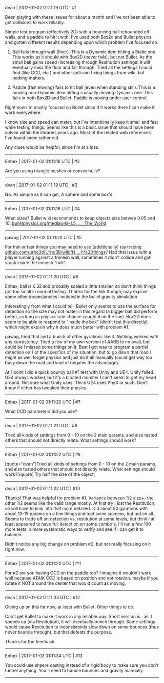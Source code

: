 dvan | 2017-01-02 01:11:19 UTC | #1

Been playing with these issues for about a month and I've not been able to get collisions to work reliably.

Simple test program (effectively 2D) with a bouncing ball rebounded off walls, and a paddle to hit it with. I've used both Box2d and Bullet physics and gotten different results depending upon which problem I've focused on.

1. Ball falls through wall (floor). This is a Dynamic item hitting a Static one. This works as it should with Box2D (never fails), but not Bullet. As the small ball gains speed (increasing through Restitution settings) it will eventually miss the floor and fall through. Tried all the settings I could find (like CCD, etc.) and other collision fixing things from wiki, but nothing matters.

2. Paddle (fast moving) fails to hit ball (even when standing still). This is a moving non-Dynamic item hitting a usually moving Dynamic one. This fails in both Box2D and Bullet. Paddle is moving under user control.

Right now I'm mostly focused on Bullet since if it works there I can make it work everywhere.

I know size and speed can mater, but I've intentionally keep it small and fast while testing things. Seems like this is a basic issue that should have been solved within the libraries years ago. Most of the related web references I've found seem rather old.

Any clues would be helpful, since I'm at a loss.

-------------------------

Enhex | 2017-01-02 01:11:19 UTC | #2

Are you using triangle meshes or convex hulls?

-------------------------

dvan | 2017-01-02 01:11:19 UTC | #3

No. As simple as it can get, A sphere and some box's.

-------------------------

Enhex | 2017-01-02 01:11:19 UTC | #4

What sizes? Bullet wiki recommends to keep objects size betwee 0.05 and 10:
[bulletphysics.org/mediawiki-1.5. ... _The_World](http://bulletphysics.org/mediawiki-1.5.8/index.php/Scaling_The_World)

-------------------------

gawag | 2017-01-02 01:11:20 UTC | #5

For thin or fast things you may need to use (additionally) ray tracing: [github.com/urho3d/Urho3D/wiki/H ... h%20things](https://github.com/urho3d/Urho3D/wiki/How%20to%20fix%20a%20fast%20object%20not%20colliding%20with%20things)?
Had that issue with a player running against a trimesh wall, sometimes it didn't collide and got stuck inside the trimesh "hull".

-------------------------

dvan | 2017-01-02 01:11:20 UTC | #6

Enhex, ball is 0.32 and probably scaled a little smaller, so don't think things got too small in normal testing. Thanks for the link though, may explain some other inconstancies I noticed in the bullet gravity simulation.

Interestingly from what I could tell, Bullet only seems to use the surface for detection so the size may not mater in this regard (a bigger ball did perform better, as long as physics rate chance caught it on the line). Box2D does seem to be able to respond to "inside the box" (didn't test this directly) which might explain why it does much better with problem #1.

gawag, tried that and a bunch of other gyrations like it. Nothing worked with any consistency. Tried a few of my own version of AABB to no avail, but could be I missed some things on it. Best I got was to program a partial detection on 1 of the specifics of my situation, but to go down that road I might as well forget physics and just do it all manually (could get way too busy down the road and kind of negates the advantage).

At 1 point I did a quick bouncy ball #1 test with Unity and UE4. Unity failed. UE4 always worked, but it's a bloated monster I can't seem to get my head around. Not sure what Unity uses. Think UE4 uses PhyX or such. Don't know if either has tweaked their physics.

-------------------------

Enhex | 2017-01-02 01:11:20 UTC | #7

What CCD parameters did you use?

-------------------------

dvan | 2017-01-02 01:11:21 UTC | #8

Tried all kinds of settings from 0 - 10 on the 2 main params, and also tested others that should not directly relate. What settings should work?

-------------------------

Enhex | 2017-01-02 01:11:22 UTC | #9

[quote="dvan"]Tried all kinds of settings from 0 - 10 on the 2 main params, and also tested others that should not directly relate. What settings should work?[/quote]
Try half the size of the object.

-------------------------

dvan | 2017-01-02 01:11:22 UTC | #10

Thanks!  That was helpful for problem #1. Variance between 1/2 size+- the other 1/2 seems like the valid range mostly. At first try I lost the Restitution, so will have to look into that more detailed. Did about 50 gyrations with about 10-15 params on a few things and had some success, but not on all. Seems to trade off on detection vs. restitution at some levels, but think I at least appeared to have full detection on some combo's. I'll run a few 100 more tests in more systematic ways to verify and see if I can get it to balance.

Didn't notice any big change on problem #2, but not really focusing on it right now.

-------------------------

Enhex | 2017-01-02 01:11:22 UTC | #11

For #2 are you having CCD on the paddle too? I imagine it wouldn't work well because AFAIK CCD is based on position and not rotation.
maybe if you rotate it NOT around the center that would count as moving.

-------------------------

dvan | 2017-01-02 01:11:33 UTC | #12

Giving up on this for now, at least with Bullet. Other things to do.

Can't get Bullet to make it work in any reliable way. Short version is.. as it speeds up (via Restitution), it will eventually punch through. Some settings would cause Restitution to inconsistently slow down on some bounces (thus never bounce through), but that defeats the purpose.

Thanks for the feedback.

-------------------------

Enhex | 2017-01-02 01:11:34 UTC | #13

You could use shpere casting instead of a rigid body to make sure you don't tunnel anything. You'll need to handle bounces and gravity manually.

-------------------------

